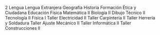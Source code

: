 2
Lengua
Lengua Extranjera
Geografía
Historia
Formación Ética y Ciudadana
Educación Física
Matemática II
Biología II
Dibujo Técnico II
Tecnología II
Física I
Taller Electricidad II
Taller Carpintería II
Taller Herrería y Soldadura
Taller Ajuste Mecánico II
Taller Informática II
Taller Construcciones II

